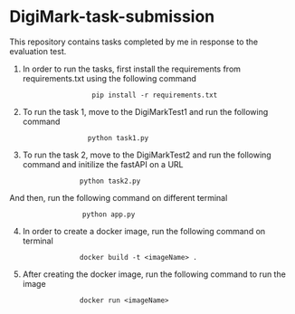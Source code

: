# DigiMark-task-submission
This repository contains tasks completed by me in response to the evaluation test.

1. In order to run the tasks, first install the requirements from requirements.txt using the following command

                        pip install -r requirements.txt

2. To run the task 1, move to the DigiMarkTest1 and run the following command

                       python task1.py

3.  To run the task 2, move to the DigiMarkTest2 and run the following command and initilize the fastAPI on a URL

                      python task2.py

And then, run the following command on different terminal
                      
                      python app.py
                      
4. In order to create a docker image, run the following command on terminal

                     docker build -t <imageName> .
   
6. After creating the docker image, run the following command to run the image

                     docker run <imageName>
